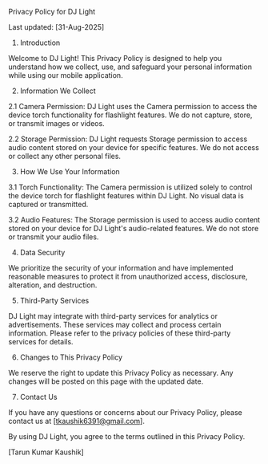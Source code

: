 Privacy Policy for DJ Light

Last updated: [31-Aug-2025]

1. Introduction

Welcome to DJ Light! This Privacy Policy is designed to help you understand how we collect, use, and safeguard your personal information while using our mobile application.

2. Information We Collect

2.1 Camera Permission:
    DJ Light uses the Camera permission to access the device torch functionality for flashlight features. We do not capture, store, or transmit images or videos.

2.2 Storage Permission:
    DJ Light requests Storage permission to access audio content stored on your device for specific features. We do not access or collect any other personal files.

3. How We Use Your Information

3.1 Torch Functionality:
    The Camera permission is utilized solely to control the device torch for flashlight features within DJ Light. No visual data is captured or transmitted.

3.2 Audio Features:
    The Storage permission is used to access audio content stored on your device for DJ Light's audio-related features. We do not store or transmit your audio files.

4. Data Security

We prioritize the security of your information and have implemented reasonable measures to protect it from unauthorized access, disclosure, alteration, and destruction.

5. Third-Party Services

DJ Light may integrate with third-party services for analytics or advertisements. These services may collect and process certain information. Please refer to the privacy policies of these third-party services for details.

6. Changes to This Privacy Policy

We reserve the right to update this Privacy Policy as necessary. Any changes will be posted on this page with the updated date.

7. Contact Us

If you have any questions or concerns about our Privacy Policy, please contact us at [tkaushik6391@gmail.com].

By using DJ Light, you agree to the terms outlined in this Privacy Policy.

[Tarun Kumar Kaushik]


